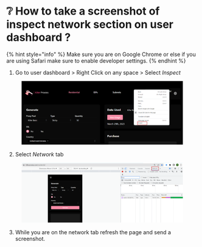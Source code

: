 # ❔ How to take a screenshot of inspect network section on user dashboard ?

{% hint style="info" %}
Make sure you are on Google Chrome or else if you are using Safari make sure to enable developer settings.
{% endhint %}

1. Go to user dashboard > Right Click on any space > Select _Inspect_

<figure><img src="../.gitbook/assets/x.png" alt=""><figcaption></figcaption></figure>

2. Select _Network_ tab

<figure><img src="../.gitbook/assets/y (1).png" alt=""><figcaption></figcaption></figure>

3. While you are on the network tab refresh the page and send a screenshot.
